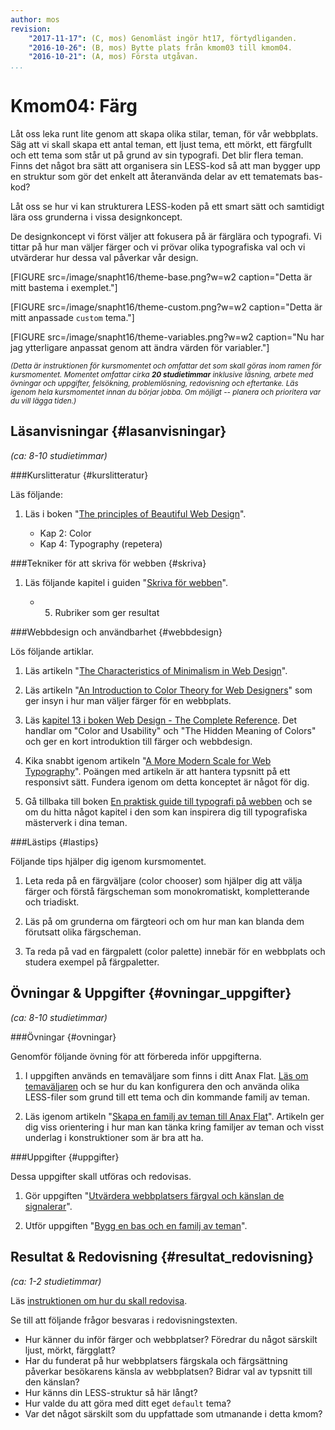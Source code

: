 ```yaml
---
author: mos
revision:
    "2017-11-17": (C, mos) Genomläst ingör ht17, förtydliganden.
    "2016-10-26": (B, mos) Bytte plats från kmom03 till kmom04.
    "2016-10-21": (A, mos) Första utgåvan.
...
```

Kmom04: Färg
====================================

Låt oss leka runt lite genom att skapa olika stilar, teman, för vår webbplats. Säg att vi skall skapa ett antal teman, ett ljust tema, ett mörkt, ett färgfullt och ett tema som står ut på grund av sin typografi. Det blir flera teman. Finns det något bra sätt att organisera sin LESS-kod så att man bygger upp en struktur som gör det enkelt att återanvända delar av ett tematemats bas-kod?

Låt oss se hur vi kan strukturera LESS-koden på ett smart sätt och samtidigt lära oss grunderna i vissa designkoncept.

De designkoncept vi först väljer att fokusera på är färglära och typografi. Vi tittar på hur man väljer färger och vi prövar olika typografiska val och vi utvärderar hur dessa val påverkar vår design.



<!--more-->

[FIGURE src=/image/snapht16/theme-base.png?w=w2 caption="Detta är mitt bastema i exemplet."]

[FIGURE src=/image/snapht16/theme-custom.png?w=w2 caption="Detta är mitt anpassade `custom` tema."]

[FIGURE src=/image/snapht16/theme-variables.png?w=w2 caption="Nu har jag ytterligare anpassat genom att ändra värden för variabler."]

<small><i>(Detta är instruktionen för kursmomentet och omfattar det som skall göras inom ramen för kursmomentet. Momentet omfattar cirka **20 studietimmar** inklusive läsning, arbete med övningar och uppgifter, felsökning, problemlösning, redovisning och eftertanke. Läs igenom hela kursmomentet innan du börjar jobba. Om möjligt -- planera och prioritera var du vill lägga tiden.)</i></small>



Läsanvisningar  {#lasanvisningar}
---------------------------------

*(ca: 8-10 studietimmar)*


###Kurslitteratur  {#kurslitteratur}

Läs följande:

1. Läs i boken "[The principles of Beautiful Web Design](kunskap/boken-the-principles-of-beautiful-web-design)".

    * Kap 2: Color
    * Kap 4: Typography (repetera)



###Tekniker för att skriva för webben {#skriva}

1. Läs följande kapitel i guiden "[Skriva för webben](https://www.iis.se/lar-dig-mer/guider/hur-man-skriver-for-webben/)".

    * 5. Rubriker som ger resultat



###Webbdesign och användbarhet {#webbdesign}

Lös följande artiklar.

1. Läs artikeln "[The Characteristics of Minimalism in Web Design](https://www.nngroup.com/articles/characteristics-minimalism/)".

1. Läs artikeln "[An Introduction to Color Theory for Web Designers](https://webdesign.tutsplus.com/articles/an-introduction-to-color-theory-for-web-designers--webdesign-1437)" som ger insyn i hur man väljer färger för en webbplats.

1. Läs [kapitel 13 i boken Web Design - The Complete Reference](http://www.webdesignref.com/chapters/13/ch13-16.htm). Det handlar om "Color and Usability" och "The Hidden Meaning of Colors" och ger en kort introduktion till färger och webbdesign.

1. Kika snabbt igenom artikeln "[A More Modern Scale for Web Typography](http://typecast.com/blog/a-more-modern-scale-for-web-typography)". Poängen med artikeln är att hantera typsnitt på ett responsivt sätt. Fundera igenom om detta konceptet är något för dig.

1. Gå tillbaka till boken [En praktisk guide till typografi på webben](http://webtypography.net/) och se om du hitta något kapitel i den som kan inspirera dig till typografiska mästerverk i dina teman.


<!--
###Video  {#video}

Det finns inga videor.
-->

<!--
Titta på följande:

1. Till kursen finns en videoserie, "[Teknisk webbdesign och användbarhet](https://www.youtube.com/playlist?list=PLKtP9l5q3ce93K_FQtlmz2rcaR_BaKIET)", kika på de videor som börjar på 4.
-->



###Lästips {#lastips}

Följande tips hjälper dig igenom kursmomentet.

1. Leta reda på en färgväljare (color chooser) som hjälper dig att välja färger och förstå färgscheman som monokromatiskt, kompletterande och triadiskt.

1. Läs på om grunderna om färgteori och om hur man kan blanda dem förutsatt olika färgscheman.

1. Ta reda på vad en färgpalett (color palette) innebär för en webbplats och studera exempel på färgpaletter.



Övningar & Uppgifter  {#ovningar_uppgifter}
-------------------------------------------

*(ca: 8-10 studietimmar)*



###Övningar {#ovningar}

Genomför följande övning för att förbereda inför uppgifterna.

1. I uppgiften används en temaväljare som finns i ditt Anax Flat. [Läs om temaväljaren](anax/jobba-med-temavaljaren) och se hur du kan konfigurera den och använda olika LESS-filer som grund till ett tema och din kommande familj av teman.

1. Läs igenom artikeln "[Skapa en familj av teman till Anax Flat](kunskap/skapa-en-familj-av-teman-till-anax-flat)". Artikeln ger dig viss orientering i hur man kan tänka kring familjer av teman och visst underlag i konstruktioner som är bra att ha.




###Uppgifter {#uppgifter}

Dessa uppgifter skall utföras och redovisas.

1. Gör uppgiften "[Utvärdera webbplatsers färgval och känslan de signalerar](uppgift/utvardera-webbplatsers-fargval-och-kanslan-de-signalerar)".

1. Utför uppgiften "[Bygg en bas och en familj av teman](uppgift/en-bas-och-en-familj-av-teman)".



Resultat & Redovisning  {#resultat_redovisning}
-----------------------------------------------

*(ca: 1-2 studietimmar)*

Läs [instruktionen om hur du skall redovisa](./../redovisa).

Se till att följande frågor besvaras i redovisningstexten.

* Hur känner du inför färger och webbplatser? Föredrar du något särskilt ljust, mörkt, färgglatt?
* Har du funderat på hur webbplatsers färgskala och färgsättning påverkar besökarens känsla av webbplatsen? Bidrar val av typsnitt till den känslan?
* Hur känns din LESS-struktur så här långt?
* Hur valde du att göra med ditt eget `default` tema?
* Var det något särskilt som du uppfattade som utmanande i detta kmom?
